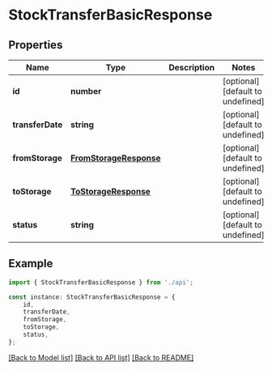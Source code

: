 # StockTransferBasicResponse


## Properties

Name | Type | Description | Notes
------------ | ------------- | ------------- | -------------
**id** | **number** |  | [optional] [default to undefined]
**transferDate** | **string** |  | [optional] [default to undefined]
**fromStorage** | [**FromStorageResponse**](FromStorageResponse.md) |  | [optional] [default to undefined]
**toStorage** | [**ToStorageResponse**](ToStorageResponse.md) |  | [optional] [default to undefined]
**status** | **string** |  | [optional] [default to undefined]

## Example

```typescript
import { StockTransferBasicResponse } from './api';

const instance: StockTransferBasicResponse = {
    id,
    transferDate,
    fromStorage,
    toStorage,
    status,
};
```

[[Back to Model list]](../README.md#documentation-for-models) [[Back to API list]](../README.md#documentation-for-api-endpoints) [[Back to README]](../README.md)
